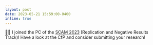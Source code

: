 ```yaml
---
layout: post
date: 2023-05-21 15:59:00-0400
inline: true
---
```


:man_technologist: I joined the PC of the [SCAM 2023](https://www.ieee-scam.org/2023/#home) (Replication and Negative Results Track)! Have a look at the CfP and consider submitting your research!